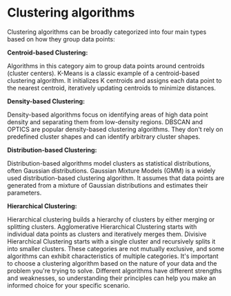 # **Clustering algorithms**

Clustering algorithms can be broadly categorized into four main types based on how they group data points:

**Centroid-based Clustering:**

Algorithms in this category aim to group data points around centroids (cluster centers).
K-Means is a classic example of a centroid-based clustering algorithm.
It initializes K centroids and assigns each data point to the nearest centroid, iteratively updating centroids to minimize distances.

**Density-based Clustering:**

Density-based algorithms focus on identifying areas of high data point density and separating them from low-density regions.
DBSCAN and OPTICS are popular density-based clustering algorithms.
They don't rely on predefined cluster shapes and can identify arbitrary cluster shapes.

**Distribution-based Clustering:**

Distribution-based algorithms model clusters as statistical distributions, often Gaussian distributions.
Gaussian Mixture Models (GMM) is a widely used distribution-based clustering algorithm.
It assumes that data points are generated from a mixture of Gaussian distributions and estimates their parameters.

**Hierarchical Clustering:**

Hierarchical clustering builds a hierarchy of clusters by either merging or splitting clusters.
Agglomerative Hierarchical Clustering starts with individual data points as clusters and iteratively merges them.
Divisive Hierarchical Clustering starts with a single cluster and recursively splits it into smaller clusters.
These categories are not mutually exclusive, and some algorithms can exhibit characteristics of multiple categories. It's important to choose a clustering algorithm based on the nature of your data and the problem you're trying to solve. Different algorithms have different strengths and weaknesses, so understanding their principles can help you make an informed choice for your specific scenario.




